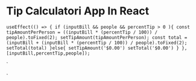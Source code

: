 # Tip Calculatori App In React

`useEffect(() => {
    if (inputBill && people && percentTip > 0 ){
      const tipAmountPerPerson = ((inputBill * (percentTip / 100)) / people).toFixed(2);
      setTipAmount(tipAmountPerPerson);
      const total =  (inputBill + (inputBill * (percentTip / 100)) / people).toFixed(2);
      setTotal(total)
    }else{
      setTipAmount('$0.00')
      setTotal('$0.00')
    }
  }, [inputBill,percentTip,people]);
`

`

 <div className="Calculator">
      <Bill  stateInputBill={inputBill}  stateSetInputBill={setInputBill}/>
      <SelectTip  satetPercentTip={percentTip} stateSetPercentTip={setPercentTip}/>
      <NumberPeople statePeople={people} stateSetPeople={setPeople} />
      <Reset stateReset={reset} 
       stateSetReset={setReset}
       tiPamount = {tipAmount}
       totalPerPerson={total}
       setTipAmount={setTipAmount}
       setTotal={setTotal}
       setInputBill={setInputBill}
       setPeople={setPeople}
       setPercentTip={setPercentTip}
          />
    </div>
    `

